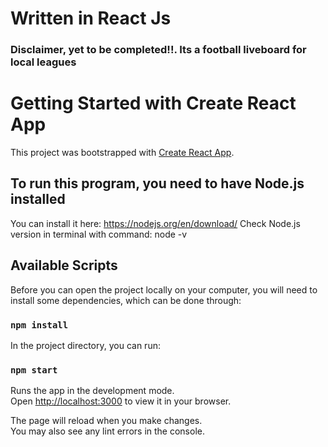 # Written in React Js 

### Disclaimer, yet to be completed!!. Its a football liveboard for local leagues

# Getting Started with Create React App

This project was bootstrapped with [Create React App](https://github.com/facebook/create-react-app).

## To run this program, you need to have Node.js installed
You can install it here: https://nodejs.org/en/download/
Check Node.js version in terminal with command: node -v

## Available Scripts
Before you can open the project locally on your computer, you will need to install some dependencies, which can be done through: 

### `npm install`

In the project directory, you can run:

### `npm start`

Runs the app in the development mode.\
Open [http://localhost:3000](http://localhost:3000) to view it in your browser.

The page will reload when you make changes.\
You may also see any lint errors in the console.
